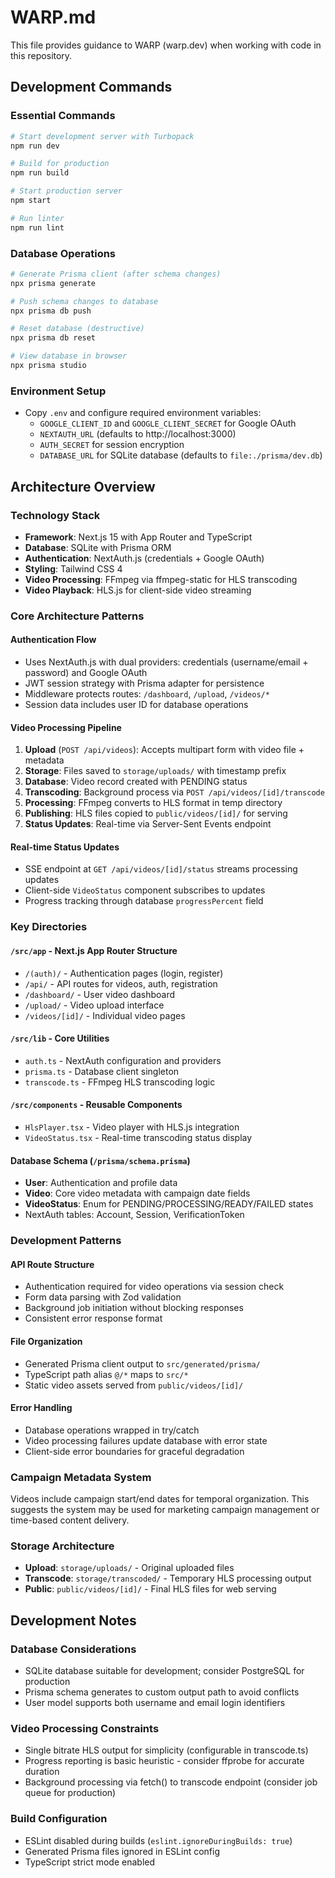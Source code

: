# WARP.md

This file provides guidance to WARP (warp.dev) when working with code in this repository.

## Development Commands

### Essential Commands
```bash
# Start development server with Turbopack
npm run dev

# Build for production
npm run build

# Start production server
npm start

# Run linter
npm run lint
```

### Database Operations
```bash
# Generate Prisma client (after schema changes)
npx prisma generate

# Push schema changes to database
npx prisma db push

# Reset database (destructive)
npx prisma db reset

# View database in browser
npx prisma studio
```

### Environment Setup
- Copy `.env` and configure required environment variables:
  - `GOOGLE_CLIENT_ID` and `GOOGLE_CLIENT_SECRET` for Google OAuth
  - `NEXTAUTH_URL` (defaults to http://localhost:3000)
  - `AUTH_SECRET` for session encryption
  - `DATABASE_URL` for SQLite database (defaults to `file:./prisma/dev.db`)

## Architecture Overview

### Technology Stack
- **Framework**: Next.js 15 with App Router and TypeScript
- **Database**: SQLite with Prisma ORM
- **Authentication**: NextAuth.js (credentials + Google OAuth)
- **Styling**: Tailwind CSS 4
- **Video Processing**: FFmpeg via ffmpeg-static for HLS transcoding
- **Video Playback**: HLS.js for client-side video streaming

### Core Architecture Patterns

#### Authentication Flow
- Uses NextAuth.js with dual providers: credentials (username/email + password) and Google OAuth
- JWT session strategy with Prisma adapter for persistence
- Middleware protects routes: `/dashboard`, `/upload`, `/videos/*`
- Session data includes user ID for database operations

#### Video Processing Pipeline
1. **Upload** (`POST /api/videos`): Accepts multipart form with video file + metadata
2. **Storage**: Files saved to `storage/uploads/` with timestamp prefix
3. **Database**: Video record created with PENDING status
4. **Transcoding**: Background process via `POST /api/videos/[id]/transcode`
5. **Processing**: FFmpeg converts to HLS format in temp directory
6. **Publishing**: HLS files copied to `public/videos/[id]/` for serving
7. **Status Updates**: Real-time via Server-Sent Events endpoint

#### Real-time Status Updates
- SSE endpoint at `GET /api/videos/[id]/status` streams processing updates
- Client-side `VideoStatus` component subscribes to updates
- Progress tracking through database `progressPercent` field

### Key Directories

#### `/src/app` - Next.js App Router Structure
- `/(auth)/` - Authentication pages (login, register)
- `/api/` - API routes for videos, auth, registration
- `/dashboard/` - User video dashboard
- `/upload/` - Video upload interface
- `/videos/[id]/` - Individual video pages

#### `/src/lib` - Core Utilities
- `auth.ts` - NextAuth configuration and providers
- `prisma.ts` - Database client singleton
- `transcode.ts` - FFmpeg HLS transcoding logic

#### `/src/components` - Reusable Components
- `HlsPlayer.tsx` - Video player with HLS.js integration
- `VideoStatus.tsx` - Real-time transcoding status display

#### Database Schema (`/prisma/schema.prisma`)
- **User**: Authentication and profile data
- **Video**: Core video metadata with campaign date fields
- **VideoStatus**: Enum for PENDING/PROCESSING/READY/FAILED states
- NextAuth tables: Account, Session, VerificationToken

### Development Patterns

#### API Route Structure
- Authentication required for video operations via session check
- Form data parsing with Zod validation
- Background job initiation without blocking responses
- Consistent error response format

#### File Organization
- Generated Prisma client output to `src/generated/prisma/`
- TypeScript path alias `@/*` maps to `src/*`
- Static video assets served from `public/videos/[id]/`

#### Error Handling
- Database operations wrapped in try/catch
- Video processing failures update database with error state
- Client-side error boundaries for graceful degradation

### Campaign Metadata System
Videos include campaign start/end dates for temporal organization. This suggests the system may be used for marketing campaign management or time-based content delivery.

### Storage Architecture
- **Upload**: `storage/uploads/` - Original uploaded files
- **Transcode**: `storage/transcoded/` - Temporary HLS processing output  
- **Public**: `public/videos/[id]/` - Final HLS files for web serving

## Development Notes

### Database Considerations
- SQLite database suitable for development; consider PostgreSQL for production
- Prisma schema generates to custom output path to avoid conflicts
- User model supports both username and email login identifiers

### Video Processing Constraints
- Single bitrate HLS output for simplicity (configurable in transcode.ts)
- Progress reporting is basic heuristic - consider ffprobe for accurate duration
- Background processing via fetch() to transcode endpoint (consider job queue for production)

### Build Configuration
- ESLint disabled during builds (`eslint.ignoreDuringBuilds: true`)
- Generated Prisma files ignored in ESLint config
- TypeScript strict mode enabled
